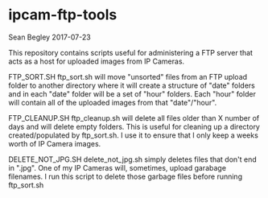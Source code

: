 # ipcam-ftp-tools

Sean Begley
2017-07-23

This repository contains scripts useful for administering a FTP server that acts as a host for uploaded images from IP Cameras.

FTP_SORT.SH
ftp_sort.sh will move "unsorted" files from an FTP upload folder to another directory where it will create a structure of "date" folders and in each "date" folder will be a set of "hour" folders.  Each "hour" folder will contain all of the uploaded images from that "date"/"hour".

FTP_CLEANUP.SH
ftp_cleanup.sh will delete all files older than X number of days and will delete empty folders.  This is useful for cleaning up a directory created/populated by ftp_sort.sh.  I use it to ensure that I only keep a weeks worth of IP Camera images.

DELETE_NOT_JPG.SH
delete_not_jpg.sh simply deletes files that don't end in ".jpg".  One of my IP Cameras will, sometimes, upload garabage filenames.  I run this script to delete those garbage files before running ftp_sort.sh

